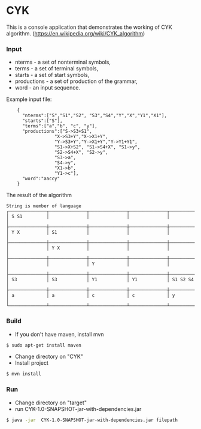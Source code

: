 # CYK
This is a console application that demonstrates the working of CYK algorithm.
(https://en.wikipedia.org/wiki/CYK_algorithm)
### Input

   - nterms - a set of nonterminal symbols,
   - terms - a set of terminal symbols,
   - starts - a set of start symbols,
   - productions - a set of production of the grammar,
   - word - an input sequence.
   
Example input file: 

```
    {
      "nterms":["S","S1","S2", "S3","S4","Y","X","Y1","X1"],
      "starts":["S"],
      "terms":["a","b", "c", "y"],
      "productions":["S->S3+S1",
                  "X->S3+Y","X->X1+Y",
                  "Y->S3+Y","Y->X1+Y","Y->Y1+Y1",
                  "S1->X+S2", "S1->S4+X", "S1->y",
                  "S2->S4+X", "S2->y",
                  "S3->a",
                  "S4->y",
                  "X1->b",
                  "Y1->c"],
      "word":"aaccy"
    }
```


 The result of the algorithm
    
```
String is member of language
┌──────────────┬──────────────┬──────────────┬──────────────┬──────────────┐
│ S S1         │              │              │              │              │
├──────────────┼──────────────┼──────────────┼──────────────┼──────────────┤
│ Y X          │ S1           │              │              │              │
├──────────────┼──────────────┼──────────────┼──────────────┼──────────────┤
│              │ Y X          │              │              │              │
├──────────────┼──────────────┼──────────────┼──────────────┼──────────────┤
│              │              │ Y            │              │              │
├──────────────┼──────────────┼──────────────┼──────────────┼──────────────┤
│ S3           │ S3           │ Y1           │ Y1           │ S1 S2 S4     │
├──────────────┼──────────────┼──────────────┼──────────────┼──────────────┤
│ a            │ a            │ c            │ c            │ y            │
└──────────────┴──────────────┴──────────────┴──────────────┴──────────────┘

```

### Build
 - If you don't have maven, install mvn
```sh
$ sudo apt-get install maven
```

 - Change directory on "CYK"
 - Install project
```sh
$ mvn install
```

### Run
 - Change directory on "target"
 - run CYK-1.0-SNAPSHOT-jar-with-dependencies.jar
 
 ```sh
 $ java -jar  CYK-1.0-SNAPSHOT-jar-with-dependencies.jar filepath
 ```

